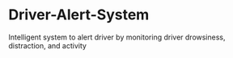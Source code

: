 # Driver-Alert-System
Intelligent system to alert driver by monitoring driver drowsiness, distraction, and activity
